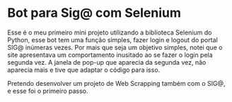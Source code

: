 # Bot para Sig@ com Selenium

Esse é o meu primeiro mini projeto utilizando a biblioteca Selenium do Python, esse bot tem uma função simples, fazer login e logout do portal SIG@ inúmeras vezes. Por mais que seja um objetivo simples, notei que o site apresentava um comportamento inusitado ao se fazer o login pela segunda vez. A janela de pop-up que aparecia da segunda vez, não aparecia mais e tive que adaptar o código para isso.

Pretendo desenvolver um projeto de Web Scrapping também com o SIG@, e esse foi o primeiro passo.
